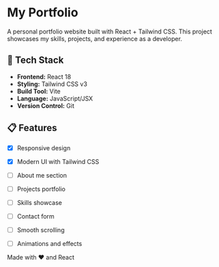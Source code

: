 # My Portfolio

A personal portfolio website built with React + Tailwind CSS. This project showcases my skills, projects, and experience as a developer.

## 🚀 Tech Stack

- **Frontend:** React 18
- **Styling:** Tailwind CSS v3
- **Build Tool:** Vite
- **Language:** JavaScript/JSX
- **Version Control:** Git

## 📋 Features

- [x] Responsive design
- [x] Modern UI with Tailwind CSS
- [ ] About me section
- [ ] Projects portfolio
- [ ] Skills showcase
- [ ] Contact form
- [ ] Smooth scrolling
- [ ] Animations and effects


Made with ❤️ and React